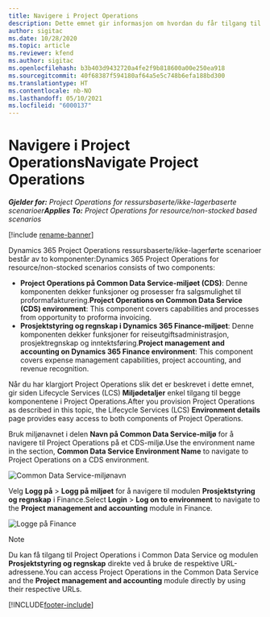 ```yaml
---
title: Navigere i Project Operations
description: Dette emnet gir informasjon om hvordan du får tilgang til Project Operations fra Lifecycle Services.
author: sigitac
ms.date: 10/28/2020
ms.topic: article
ms.reviewer: kfend
ms.author: sigitac
ms.openlocfilehash: b3b403d9432720a4fe2f9b818600a00e250ea918
ms.sourcegitcommit: 40f68387f594180af64a5e5c748b6efa188bd300
ms.translationtype: HT
ms.contentlocale: nb-NO
ms.lasthandoff: 05/10/2021
ms.locfileid: "6000137"
---
```

# <a name="navigate-project-operations"></a><span data-ttu-id="a1eef-103">Navigere i Project Operations</span><span class="sxs-lookup"><span data-stu-id="a1eef-103">Navigate Project Operations</span></span>

<span data-ttu-id="a1eef-104">_**Gjelder for:** Project Operations for ressursbaserte/ikke-lagerbaserte scenarioer_</span><span class="sxs-lookup"><span data-stu-id="a1eef-104">_**Applies To:** Project Operations for resource/non-stocked based scenarios_</span></span>

[!include [rename-banner](~/includes/cc-data-platform-banner.md)]

<span data-ttu-id="a1eef-105">Dynamics 365 Project Operations ressursbaserte/ikke-lagerførte scenarioer består av to komponenter:</span><span class="sxs-lookup"><span data-stu-id="a1eef-105">Dynamics 365 Project Operations for resource/non-stocked scenarios consists of two components:</span></span> 

 - <span data-ttu-id="a1eef-106">**Project Operations på Common Data Service-miljøet (CDS)**: Denne komponenten dekker funksjoner og prosesser fra salgsmulighet til proformafakturering.</span><span class="sxs-lookup"><span data-stu-id="a1eef-106">**Project Operations on Common Data Service (CDS) environment**: This component covers capabilities and processes from opportunity to proforma invoicing.</span></span> 
 - <span data-ttu-id="a1eef-107">**Prosjektstyring og regnskap i Dynamics 365 Finance-miljøet**: Denne komponenten dekker funksjoner for reiseutgiftsadministrasjon, prosjektregnskap og inntektsføring.</span><span class="sxs-lookup"><span data-stu-id="a1eef-107">**Project management and accounting on Dynamics 365 Finance environment**: This component covers expense management capabilities, project accounting, and revenue recognition.</span></span> 

<span data-ttu-id="a1eef-108">Når du har klargjort Project Operations slik det er beskrevet i dette emnet, gir siden Lifecycle Services (LCS) **Miljødetaljer** enkel tilgang til begge komponentene i Project Operations.</span><span class="sxs-lookup"><span data-stu-id="a1eef-108">After you provision Project Operations as described in this topic, the Lifecycle Services (LCS) **Environment details** page provides easy access to both components of Project Operations.</span></span>  

<span data-ttu-id="a1eef-109">Bruk miljønavnet i delen **Navn på Common Data Service-miljø** for å navigere til Project Operations på et CDS-miljø.</span><span class="sxs-lookup"><span data-stu-id="a1eef-109">Use the environment name in the section, **Common Data Service Environment Name** to navigate to Project Operations on a CDS environment.</span></span> 

  ![Common Data Service-miljønavn](./media/environment-name.PNG)

<span data-ttu-id="a1eef-111">Velg **Logg på** > **Logg på miljøet** for å navigere til modulen **Prosjektstyring og regnskap** i Finance.</span><span class="sxs-lookup"><span data-stu-id="a1eef-111">Select **Login** > **Log on to environment** to navigate to the **Project management and accounting** module in Finance.</span></span>  

   ![Logge på Finance](./media/environment-login.PNG)

> [!NOTE]
> <span data-ttu-id="a1eef-113">Du kan få tilgang til Project Operations i Common Data Service og modulen **Prosjektstyring og regnskap** direkte ved å bruke de respektive URL-adressene.</span><span class="sxs-lookup"><span data-stu-id="a1eef-113">You can access Project Operations in the Common Data Service and the **Project management and accounting** module directly by using their respective URLs.</span></span> 


[!INCLUDE[footer-include](../includes/footer-banner.md)]